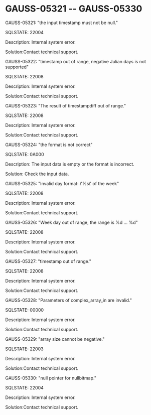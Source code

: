 # GAUSS-05321 -- GAUSS-05330<a name="EN-US_TOPIC_0302073599"></a>

GAUSS-05321: "the input timestamp must not be null."

SQLSTATE: 22004

Description: Internal system error.

Solution:Contact technical support.

GAUSS-05322: "timestamp out of range, negative Julian days is not supported"

SQLSTATE: 22008

Description: Internal system error.

Solution:Contact technical support.

GAUSS-05323: "The result of timestampdiff out of range."

SQLSTATE: 22008

Description: Internal system error.

Solution:Contact technical support.

GAUSS-05324: "the format is not correct"

SQLSTATE: 0A000

Description: The input data is empty or the format is incorrect.

Solution: Check the input data.

GAUSS-05325: "Invalid day format: \\'%s\\' of the week"

SQLSTATE: 22008

Description: Internal system error.

Solution:Contact technical support.

GAUSS-05326: "Week day out of range, the range is %d ... %d"

SQLSTATE: 22008

Description: Internal system error.

Solution:Contact technical support.

GAUSS-05327: "timestamp out of range."

SQLSTATE: 22008

Description: Internal system error.

Solution:Contact technical support.

GAUSS-05328: "Parameters of complex\_array\_in are invalid."

SQLSTATE: 00000

Description: Internal system error.

Solution:Contact technical support.

GAUSS-05329: "array size cannot be negative."

SQLSTATE: 22003

Description: Internal system error.

Solution:Contact technical support.

GAUSS-05330: "null pointer for nullbitmap."

SQLSTATE: 22004

Description: Internal system error.

Solution:Contact technical support.


